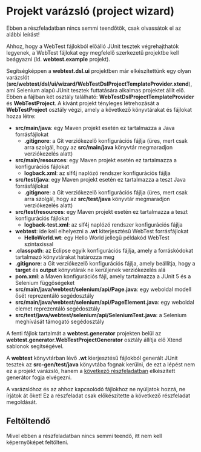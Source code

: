 # Projekt varázsló (project wizard)

Ebben a részfeladatban nincs semmi teendőtök, csak olvassátok el az alábbi leírást!

Ahhoz, hogy a WebTest fájlokból előálló JUnit tesztek végrehajthatók legyenek, a WebTest fájlokat egy megfelelő szerkezetű projektbe kell beágyazni (ld. **webtest.example** projekt).

Segítségképpen a **webtest.dsl.ui** projektben már elkészítettünk egy olyan varázslót (**src/webtest/dsl/ui/wizard/WebTestDslProjectTemplateProvider.xtend**), ami Selenium alapú JUnit tesztek futtatására alkalmas projektet állít elő. Ebben a fájlban két osztály található: **WebTestDslProjectTemplateProvider** és **WebTestProject**. A kívánt projekt tényleges létrehozását a **WebTestProject** osztály végzi, amely a következő könyvtárakat és fájlokat hozza létre:

* **src/main/java**: egy Maven projekt esetén ez tartalmazza a Java forrásfájlokat
  * **.gitignore**: a Git verziókezelő konfigurációs fájlja (üres, mert csak arra szolgál, hogy az **src/main/java** könyvtár megmaradjon verziókezelés alatt)
* **src/main/resources**: egy Maven projekt esetén ez tartalmazza a konfigurációs fájlokat
  * **logback.xml**: az slf4j naplózó rendszer konfigurációs fájlja
* **src/test/java**: egy Maven projekt esetén ez tartalmazza a teszt Java forrásfájlokat
  * **.gitignore**: a Git verziókezelő konfigurációs fájlja (üres, mert csak arra szolgál, hogy az **src/test/java** könyvtár megmaradjon verziókezelés alatt)
* **src/test/resources**: egy Maven projekt esetén ez tartalmazza a teszt konfigurációs fájlokat
  * **logback-test.xml**: az slf4j naplózó rendszer konfigurációs fájlja
* **webtest**: ide kell elhelyezni a **.wt** kiterjesztésű WebTest forrásfájlokat
  * **HelloWorld.wt**: egy Hello World jellegű példakód WebTest szintaxissal
* **.classpath**: az Eclipse egyik konfigurációs fájlja, amely a forráskódokat tartalmazó könyvtárakat határozza meg
* **.gitignore**: a Git verziókezelő konfigurációs fájlja, amely beállítja, hogy a **target** és **output** könyvtárak ne kerüljenek verziókezelés alá
* **pom.xml**: a Maven konfigurációs fájl, amely tartalmazza a JUnit 5 és a Selenium függőségeket
* **src/main/java/webtest/selenium/api/Page.java**: egy weboldal modell ősét reprezentáló segédosztály
* **src/main/java/webtest/selenium/api/PageElement.java**: egy weboldal elemet reprezentáló segédosztály
* **src/test/java/webtest/selenium/api/SeleniumTest.java**: a Selenium meghívását támogató segédosztály

A fenti fájlok tartalmát a **webtest.generator** projekten belül az **webtest.generator.WebTestProjectGenerator** osztály állítja elő Xtend sablonok segítségével.

A **webtest** könyvtárban lévő **.wt** kierjesztésű fájlokból generált JUnit tesztek az **src-gen/test/java** könyvtába fognak kerülni, de ezt a lépést nem ez a projekt varázsló, hanem a [következő részfeladatban](TaskCodeGeneration.md) elkészített generátor fogja elvégezni.

A varázslóhoz és az ahhoz kapcsolódó fájlokhoz ne nyúljatok hozzá, ne írjátok át őket! Ez a részfeladat csak előkészítette a következő részfeladat megoldását.

## Feltöltendő

Mivel ebben a részfeladatban nincs semmi teendő, itt nem kell képernyőképet feltölteni.
